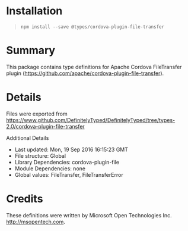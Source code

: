 # Installation
> `npm install --save @types/cordova-plugin-file-transfer`

# Summary
This package contains type definitions for Apache Cordova FileTransfer plugin (https://github.com/apache/cordova-plugin-file-transfer).

# Details
Files were exported from https://www.github.com/DefinitelyTyped/DefinitelyTyped/tree/types-2.0/cordova-plugin-file-transfer

Additional Details
 * Last updated: Mon, 19 Sep 2016 16:15:23 GMT
 * File structure: Global
 * Library Dependencies: cordova-plugin-file
 * Module Dependencies: none
 * Global values: FileTransfer, FileTransferError

# Credits
These definitions were written by Microsoft Open Technologies Inc. <http://msopentech.com>.
